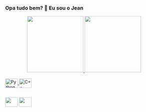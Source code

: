 ### Opa tudo bem? 👋 Eu sou o Jean

<div align="center">
  <a href="https://github.com/jeanhardzz">
  <img height="180em" src="https://github-readme-stats.vercel.app/api?username=jeanhardzz&show_icons=true&theme=swift&include_all_commits=true&count_private=true"/>
  <img height="180em" src="https://github-readme-stats.vercel.app/api/top-langs/?username=jeanhardzz&layout=compact&langs_count=7&theme=swift"/>
</div>

<div style="display: inline_block"><br>
  <img align="center" alt="Python" height="30" width="40" src="https://cdn.jsdelivr.net/gh/devicons/devicon/icons/python/python-original.svg">
  <img align="center" alt="C++" height="30" width="40" src="https://cdn.jsdelivr.net/gh/devicons/devicon/icons/cplusplus/cplusplus-original.svg">
</div>

##

<div style="display: inline_block">
  <a href="your link"><img align="center" src="https://cdn.jsdelivr.net/gh/devicons/devicon/icons/twitter/twitter-original.svg" alt="" height="30" width="40" /></a>
  <a href="your link"><img align="center" src="https://cdn.jsdelivr.net/gh/devicons/devicon/icons/linkedin/linkedin-original.svg" alt="" height="30" width="40" /></a>
  
</div>




